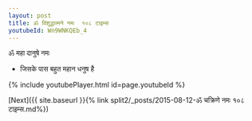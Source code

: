 ```yaml
---
layout: post
title: ॐ विशुद्धात्मने नमः  १०८ टाइम्स
youtubeId: Wn9WNKQEb_4
---
```

 
 
 ॐ महा दानुषे नमः  
 
 -  जिसके पास बहुत महान धनुष है 
 
  
 
  
 
 
 
 
 
 


{% include youtubePlayer.html id=page.youtubeId %}
 
[Next]({{ site.baseurl }}{% link  split2/_posts/2015-08-12-ॐ चक्रिणे नमः १०८ टाइम्स.md%})
 
